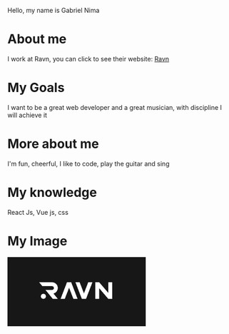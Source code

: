 Hello, my name is Gabriel Nima

# About me

I work at Ravn, you can click to see their website: [Ravn](https://www.ravn.co/)

# My Goals

I want to be a great web developer and a great musician, with discipline I will achieve it

# More about me

I'm fun, cheerful, I like to code, play the guitar and sing

# My knowledge

React Js, Vue js, css

# My Image

![](2022-05-29-23-34-53.png)
